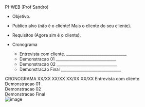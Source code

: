 PI-WEB (Prof Sandro)

* Objetivo.
* Publico alvo (não é o cliente! Mais o cliente do seu cliente).
* Requisitos (Agora sim é o cliente).

* Cronograma
  - Entrevista com cliente.   _______________________________
  - Demonstracao 01           _______________________________
  - Demonstracao 02           _______________________________
  - Demonstracao Final        _______________________________

CRONOGRAMA	XX/XX	XX/XX	XX/XX	XX/XX
Entrevista com cliente.				
Demonstracao 01 				
Demonstracao 02				
Demonstracao Final				
![image](https://user-images.githubusercontent.com/111811766/201224115-2c16018a-df57-4479-b2cd-e8c46923a8c2.png)
